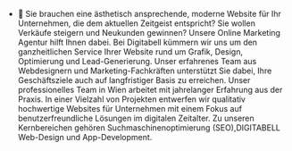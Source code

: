 - 👋 Sie brauchen eine ästhetisch ansprechende, moderne Website für Ihr Unternehmen, die dem aktuellen Zeitgeist entspricht? Sie wollen Verkäufe steigern und Neukunden gewinnen? Unsere Online Marketing Agentur hilft Ihnen dabei. Bei Digitabell kümmern wir uns um den ganzheitlichen Service Ihrer Website rund um Grafik, Design, Optimierung und Lead-Generierung. Unser erfahrenes Team aus Webdesignern und Marketing-Fachkräften unterstützt Sie dabei, Ihre Geschäftsziele auch auf langfristiger Basis zu erreichen. Unser professionelles Team in Wien arbeitet mit jahrelanger Erfahrung aus der Praxis. In einer Vielzahl von Projekten entwerfen wir qualitativ hochwertige Websites für Unternehmen mit einem Fokus auf benutzerfreundliche Lösungen im digitalen Zeitalter. Zu unseren Kernbereichen gehören Suchmaschinenoptimierung (SEO),DIGITABELL Web-Design und App-Development.
<!---
Sofort-Service/Sofort-Service is a ✨ special ✨ repository because its `README.md` (this file) appears on your GitHub profile.
You can click the Preview link to take a look at your changes.
--->
